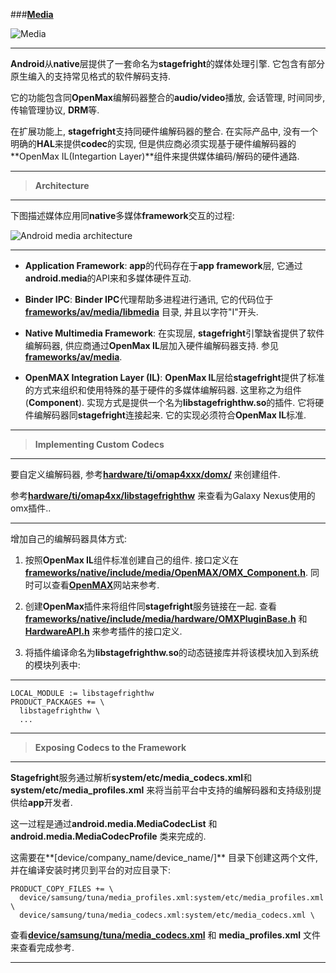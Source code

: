 
###[**Media**](http://source.android.com/devices/media.html)

![Media](http://source.android.com/devices/images/ape_fwk_hal_media.png)

-----
**Android**从**native**层提供了一套命名为**stagefright**的媒体处理引擎. 它包含有部分原生编入的支持常见格式的软件解码支持.  

它的功能包含同**OpenMax**编解码器整合的**audio/video**播放, 会话管理, 时间同步, 传输管理协议, **DRM**等.

在扩展功能上, **stagefright**支持同硬件编解码器的整合.  在实际产品中, 没有一个明确的**HAL**来提供**codec**的实现, 但是供应商必须实现基于硬件编解码器的**OpenMax IL(Integartion Layer)**组件来提供媒体编码/解码的硬件通路.

-----
> **Architecture**

-----
下图描述媒体应用同**native**多媒体**framework**交互的过程:

![Android media architecture](http://source.android.com/devices/images/ape_fwk_media.png)

-----

 - **Application Framework**:
**app**的代码存在于**app framework**层, 它通过**android.media**的API来和多媒体硬件互动.

 - **Binder IPC**:
**Binder IPC**代理帮助多进程进行通讯, 它的代码位于[**frameworks/av/media/libmedia**](https://android.googlesource.com/platform/frameworks/av/+/android-5.1.1_r18/media/libmedia/) 目录, 并且以字符"I"开头. 

 - **Native Multimedia Framework**:
在实现层, **stagefright**引擎缺省提供了软件编解码器, 供应商通过**OpenMax IL**层加入硬件编解码器支持. 
参见[**frameworks/av/media**](https://android.googlesource.com/platform/frameworks/av/+/android-5.1.1_r18/media/).

 - **OpenMAX Integration Layer (IL)**:
**OpenMax IL**层给**stagefright**提供了标准的方式来组织和使用特殊的基于硬件的多媒体编解码器. 这里称之为组件(**Component**). 
实现方式是提供一个名为**libstagefrighthw.so**的插件. 它将硬件编解码器同**stagefright**连接起来. 它的实现必须符合**OpenMax IL**标准.

-----
> **Implementing Custom Codecs**

-----
要自定义编解码器, 参考[**hardware/ti/omap4xxx/domx/**](https://android.googlesource.com/platform/hardware/ti/omap4xxx/+/android-5.1.1_r18/domx/) 来创建组件.

 参考[**hardware/ti/omap4xx/libstagefrighthw**](https://android.googlesource.com/platform/hardware/ti/omap4xxx/+/android-5.1.1_r18/libstagefrighthw/) 来查看为Galaxy Nexus使用的omx插件..

-----
增加自己的编解码器具体方式:

 1. 按照**OpenMax IL**组件标准创建自己的组件.
    接口定义在[**frameworks/native/include/media/OpenMAX/OMX_Component.h**](https://android.googlesource.com/platform/frameworks/native/+/android-5.1.1_r18/include/media/openmax/OMX_Component.h).
    同时可以查看[**OpenMAX**](http://www.khronos.org/openmax/)网站来参考.

 2. 创建**OpenMax**插件来将组件同**stagefright**服务链接在一起. 查看[**frameworks/native/include/media/hardware/OMXPluginBase.h**](https://android.googlesource.com/platform/frameworks/native/+/android-5.1.1_r18/include/media/hardware/OMXPluginBase.h) 和 [**HardwareAPI.h**](https://android.googlesource.com/platform/frameworks/native/+/android-5.1.1_r18/include/media/hardware/HardwareAPI.h) 来参考插件的接口定义.

 3. 将插件编译命名为**libstagefrighthw.so**的动态链接库并将该模块加入到系统的模块列表中:

----------
    LOCAL_MODULE := libstagefrighthw
    PRODUCT_PACKAGES += \
      libstagefrighthw \
      ...

-----
> **Exposing Codecs to the Framework**

-----
**Stagefright**服务通过解析**system/etc/media_codecs.xml**和**system/etc/media_profiles.xml** 来将当前平台中支持的编解码器和支持级别提供给**app**开发者. 

这一过程是通过**android.media.MediaCodecList** 和**android.media.MediaCodecProfile** 类来完成的. 

这需要在**[device/company_name/device_name/]** 目录下创建这两个文件, 并在编译安装时拷贝到平台的对应目录下:

    PRODUCT_COPY_FILES += \
      device/samsung/tuna/media_profiles.xml:system/etc/media_profiles.xml \
      device/samsung/tuna/media_codecs.xml:system/etc/media_codecs.xml \


查看[**device/samsung/tuna/media_codecs.xml**](https://android.googlesource.com/device/samsung/tuna/+/android-4.3.1_r1/media_codecs.xml) 和 **media_profiles.xml** 文件来查看完成参考.

-----